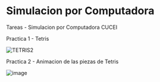 # Simulacion por Computadora
 Tareas - Simulacion por Computadora CUCEI

Practica 1 - Tetris

![TETRIS2](https://github.com/user-attachments/assets/56426177-dc22-4650-943c-de3a9b83ece8)

Practica 2 - Animacion de las piezas de Tetris

![image](https://github.com/user-attachments/assets/515679ac-08cd-4ba1-94e0-a0532cc29879)
